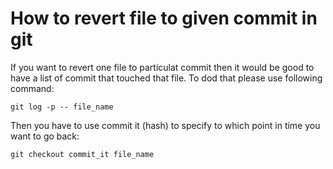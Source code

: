 # How to revert file to given commit in git

If you want to revert one file to particulat commit then it would be good to have a list of commit that touched that file. To dod that please use following command:

```
git log -p -- file_name
```

Then you have to use commit it (hash) to specify to which point in time you want to go back:

```
git checkout commit_it file_name
```
